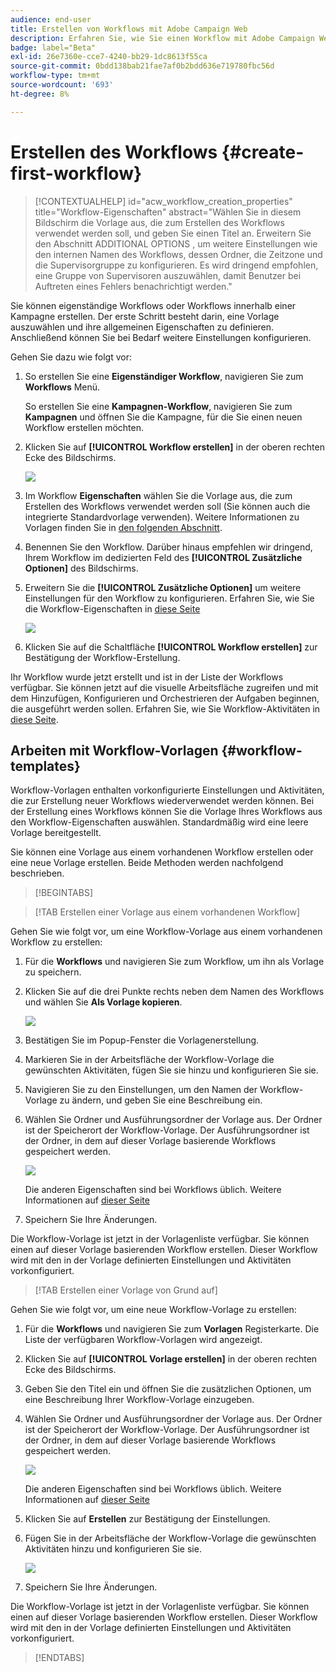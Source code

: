 ```yaml
---
audience: end-user
title: Erstellen von Workflows mit Adobe Campaign Web
description: Erfahren Sie, wie Sie einen Workflow mit Adobe Campaign Web erstellen
badge: label="Beta"
exl-id: 26e7360e-cce7-4240-bb29-1dc8613f55ca
source-git-commit: 0bdd138bab21fae7af0b2bdd636e719780fbc56d
workflow-type: tm+mt
source-wordcount: '693'
ht-degree: 8%

---
```



# Erstellen des Workflows {#create-first-workflow}

>[!CONTEXTUALHELP]
>id="acw_workflow_creation_properties"
>title="Workflow-Eigenschaften"
>abstract="Wählen Sie in diesem Bildschirm die Vorlage aus, die zum Erstellen des Workflows verwendet werden soll, und geben Sie einen Titel an. Erweitern Sie den Abschnitt ADDITIONAL OPTIONS , um weitere Einstellungen wie den internen Namen des Workflows, dessen Ordner, die Zeitzone und die Supervisorgruppe zu konfigurieren. Es wird dringend empfohlen, eine Gruppe von Supervisoren auszuwählen, damit Benutzer bei Auftreten eines Fehlers benachrichtigt werden."

Sie können eigenständige Workflows oder Workflows innerhalb einer Kampagne erstellen. Der erste Schritt besteht darin, eine Vorlage auszuwählen und ihre allgemeinen Eigenschaften zu definieren. Anschließend können Sie bei Bedarf weitere Einstellungen konfigurieren.

Gehen Sie dazu wie folgt vor:

1. So erstellen Sie eine **Eigenständiger Workflow**, navigieren Sie zum **Workflows** Menü.

   So erstellen Sie eine **Kampagnen-Workflow**, navigieren Sie zum **Kampagnen** und öffnen Sie die Kampagne, für die Sie einen neuen Workflow erstellen möchten.

1. Klicken Sie auf **[!UICONTROL Workflow erstellen]** in der oberen rechten Ecke des Bildschirms.

   ![](assets/workflow-create.png)

1. Im Workflow **Eigenschaften** wählen Sie die Vorlage aus, die zum Erstellen des Workflows verwendet werden soll (Sie können auch die integrierte Standardvorlage verwenden). Weitere Informationen zu Vorlagen finden Sie in [den folgenden Abschnitt](#work-with-workflow-templates-workflow-templates).

1. Benennen Sie den Workflow. Darüber hinaus empfehlen wir dringend, Ihrem Workflow im dedizierten Feld des **[!UICONTROL Zusätzliche Optionen]** des Bildschirms.

1. Erweitern Sie die **[!UICONTROL Zusätzliche Optionen]** um weitere Einstellungen für den Workflow zu konfigurieren. Erfahren Sie, wie Sie die Workflow-Eigenschaften in [diese Seite](workflow-settings.md#properties)

   ![](assets/workflow-additional-options.png)

1. Klicken Sie auf die Schaltfläche **[!UICONTROL Workflow erstellen]** zur Bestätigung der Workflow-Erstellung.

Ihr Workflow wurde jetzt erstellt und ist in der Liste der Workflows verfügbar. Sie können jetzt auf die visuelle Arbeitsfläche zugreifen und mit dem Hinzufügen, Konfigurieren und Orchestrieren der Aufgaben beginnen, die ausgeführt werden sollen. Erfahren Sie, wie Sie Workflow-Aktivitäten in [diese Seite](orchestrate-activities.md).

## Arbeiten mit Workflow-Vorlagen {#workflow-templates}

Workflow-Vorlagen enthalten vorkonfigurierte Einstellungen und Aktivitäten, die zur Erstellung neuer Workflows wiederverwendet werden können. Bei der Erstellung eines Workflows können Sie die Vorlage Ihres Workflows aus den Workflow-Eigenschaften auswählen. Standardmäßig wird eine leere Vorlage bereitgestellt.

Sie können eine Vorlage aus einem vorhandenen Workflow erstellen oder eine neue Vorlage erstellen. Beide Methoden werden nachfolgend beschrieben.


>[!BEGINTABS]

>[!TAB Erstellen einer Vorlage aus einem vorhandenen Workflow]

Gehen Sie wie folgt vor, um eine Workflow-Vorlage aus einem vorhandenen Workflow zu erstellen:

1. Für die **Workflows** und navigieren Sie zum Workflow, um ihn als Vorlage zu speichern.
1. Klicken Sie auf die drei Punkte rechts neben dem Namen des Workflows und wählen Sie **Als Vorlage kopieren**.

   ![](assets/wf-copy-as-template.png)

1. Bestätigen Sie im Popup-Fenster die Vorlagenerstellung.
1. Markieren Sie in der Arbeitsfläche der Workflow-Vorlage die gewünschten Aktivitäten, fügen Sie sie hinzu und konfigurieren Sie sie.
1. Navigieren Sie zu den Einstellungen, um den Namen der Workflow-Vorlage zu ändern, und geben Sie eine Beschreibung ein.
1. Wählen Sie Ordner und Ausführungsordner der Vorlage aus. Der Ordner ist der Speicherort der Workflow-Vorlage. Der Ausführungsordner ist der Ordner, in dem auf dieser Vorlage basierende Workflows gespeichert werden.

   ![](assets/wf-settings-template.png)

   Die anderen Eigenschaften sind bei Workflows üblich. Weitere Informationen auf [dieser Seite](workflow-settings.md#properties)

1. Speichern Sie Ihre Änderungen.

Die Workflow-Vorlage ist jetzt in der Vorlagenliste verfügbar. Sie können einen auf dieser Vorlage basierenden Workflow erstellen. Dieser Workflow wird mit den in der Vorlage definierten Einstellungen und Aktivitäten vorkonfiguriert.


>[!TAB Erstellen einer Vorlage von Grund auf]


Gehen Sie wie folgt vor, um eine neue Workflow-Vorlage zu erstellen:

1. Für die **Workflows** und navigieren Sie zum **Vorlagen** Registerkarte. Die Liste der verfügbaren Workflow-Vorlagen wird angezeigt.
1. Klicken Sie auf **[!UICONTROL Vorlage erstellen]** in der oberen rechten Ecke des Bildschirms.
1. Geben Sie den Titel ein und öffnen Sie die zusätzlichen Optionen, um eine Beschreibung Ihrer Workflow-Vorlage einzugeben.
1. Wählen Sie Ordner und Ausführungsordner der Vorlage aus. Der Ordner ist der Speicherort der Workflow-Vorlage. Der Ausführungsordner ist der Ordner, in dem auf dieser Vorlage basierende Workflows gespeichert werden.

   ![](assets/new-wf-template.png)

   Die anderen Eigenschaften sind bei Workflows üblich. Weitere Informationen auf [dieser Seite](workflow-settings.md#properties)

1. Klicken Sie auf **Erstellen** zur Bestätigung der Einstellungen.
1. Fügen Sie in der Arbeitsfläche der Workflow-Vorlage die gewünschten Aktivitäten hinzu und konfigurieren Sie sie.

   ![](assets/wf-template-activities.png)

1. Speichern Sie Ihre Änderungen.

Die Workflow-Vorlage ist jetzt in der Vorlagenliste verfügbar. Sie können einen auf dieser Vorlage basierenden Workflow erstellen. Dieser Workflow wird mit den in der Vorlage definierten Einstellungen und Aktivitäten vorkonfiguriert.

>[!ENDTABS]
